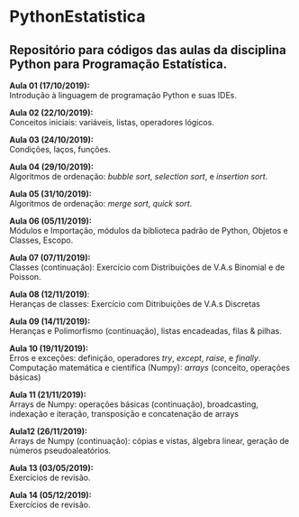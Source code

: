 # PythonEstatistica

## Repositório para códigos das aulas da disciplina Python para Programação Estatística.

**Aula 01 (17/10/2019):**    
    Introdução à linguagem de programação Python e suas IDEs.

**Aula 02 (22/10/2019):**    
    Conceitos iniciais: variáveis, listas, operadores lógicos.

**Aula 03 (24/10/2019):**    
    Condições, laços, funções.

**Aula 04 (29/10/2019):**    
    Algoritmos de ordenação: *bubble sort*, *selection sort*, e *insertion sort*.

**Aula 05 (31/10/2019):**    
    Algoritmos de ordenação: *merge sort*, *quick sort*.

**Aula 06 (05/11/2019):**    
    Módulos e Importação, módulos da biblioteca padrão de Python, Objetos e Classes, Escopo.

**Aula 07 (07/11/2019):**    
    Classes (continuação): Exercício com Distribuições de V.A.s Binomial e de Poisson.

**Aula 08 (12/11/2019)**:    
    Heranças de classes: Exercício com Ditribuições de V.A.s Discretas

**Aula 09 (14/11/2019):**    
    Heranças e Polimorfismo (continuação), listas encadeadas, filas & pilhas.

**Aula 10 (19/11/2019):**    
    Erros e exceções: definição, operadores *try*, *except*, *raise*, e *finally*.    
    Computação matemática e científica (Numpy): *arrays* (conceito, operações básicas)
    
**Aula 11 (21/11/2019):**    
    Arrays de Numpy: operações básicas (continuação), broadcasting, indexação e iteração,
    transposição e concatenação de arrays

**Aula12 (26/11/2019):**    
    Arrays de Numpy (continuação): cópias e vistas, álgebra linear, geração de números pseudoaleatórios.

**Aula 13 (03/05/2019):**    
    Exercícios de revisão.

**Aula 14 (05/12/2019):**    
    Exercícios de revisão.